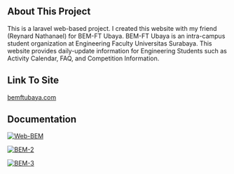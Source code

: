 ## About This Project
This is a laravel web-based project. I created this website with my friend (Reynard Nathanael) for BEM-FT Ubaya. BEM-FT Ubaya is an intra-campus student organization at Engineering Faculty Universitas Surabaya. This website provides daily-update information for Engineering Students such as Activity Calendar, FAQ, and Competition Information.

## Link To Site
<a href="https://theofilusarifin.000webhostapp.com">bemftubaya.com</a>

## Documentation
<a href='https://postimg.cc/5XNbWcKk' target='_blank'><img src='https://i.postimg.cc/XY9JF4f3/Web-BEM.png' border='0' alt='Web-BEM'/></a>
<br>

<a href='https://postimg.cc/qzrpQ6sr' target='_blank'><img src='https://i.postimg.cc/rF0zVSzD/BEM-2.png' border='0' alt='BEM-2'/></a>
<br>

<a href='https://postimg.cc/KR5xWcfM' target='_blank'><img src='https://i.postimg.cc/wTCM77s0/BEM-3.png' border='0' alt='BEM-3'/></a>
